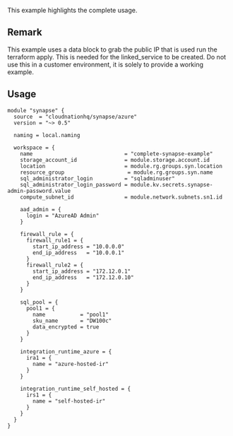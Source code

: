 This example highlights the complete usage.

## Remark

This example uses a data block to grab the public IP that is used run the terraform apply. This is needed for the linked_service to be created. Do not use this in a customer environment, it is solely to provide a working example.

## Usage

```hcl
module "synapse" {
  source  = "cloudnationhq/synapse/azure"
  version = "~> 0.5"

  naming = local.naming

  workspace = {
    name                             = "complete-synapse-example"
    storage_account_id               = module.storage.account.id
    location                         = module.rg.groups.syn.location
    resource_group                    = module.rg.groups.syn.name
    sql_administrator_login          = "sqladminuser"
    sql_administrator_login_password = module.kv.secrets.synapse-admin-password.value
    compute_subnet_id                = module.network.subnets.sn1.id

    aad_admin = {
      login = "AzureAD Admin"
    }

    firewall_rule = {
      firewall_rule1 = {
        start_ip_address = "10.0.0.0"
        end_ip_address   = "10.0.0.1"
      }
      firewall_rule2 = {
        start_ip_address = "172.12.0.1"
        end_ip_address   = "172.12.0.10"
      }
    }

    sql_pool = {
      pool1 = {
        name           = "pool1"
        sku_name       = "DW100c"
        data_encrypted = true
      }
    }

    integration_runtime_azure = {
      ira1 = {
        name = "azure-hosted-ir"
      }
    }

    integration_runtime_self_hosted = {
      irs1 = {
        name = "self-hosted-ir"
      }
    }
  }
}
```
